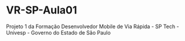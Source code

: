 # VR-SP-Aula01
Projeto 1 da Formação Desenvolvedor Mobile  de Via Rápida - SP Tech - Univesp - Governo do Estado de São Paulo
